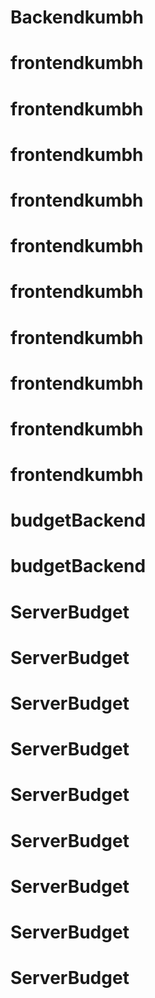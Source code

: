 # Backendkumbh
# frontendkumbh
# frontendkumbh
# frontendkumbh
# frontendkumbh
# frontendkumbh
# frontendkumbh
# frontendkumbh
# frontendkumbh
# frontendkumbh
# frontendkumbh
# budgetBackend
# budgetBackend
# ServerBudget
# ServerBudget
# ServerBudget
# ServerBudget
# ServerBudget
# ServerBudget
# ServerBudget
# ServerBudget
# ServerBudget
